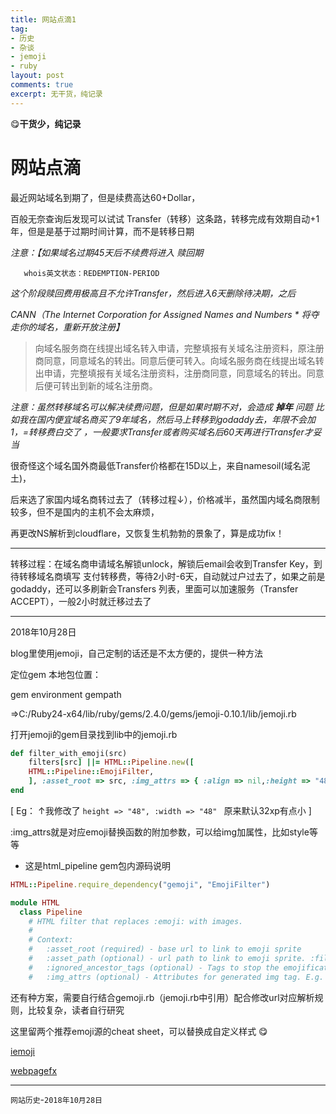 ```yaml
---
title: 网站点滴1
tag:
- 历史
- 杂谈
- jemoji
- ruby
layout: post
comments: true
excerpt: 无干货，纯记录
---
```


:yum:**干货少，纯记录**
# 网站点滴

最近网站域名到期了，但是续费高达60+Dollar，

百般无奈查询后发现可以试试 Transfer（转移）这条路，转移完成有效期自动+1年，但是是基于过期时间计算，而不是转移日期

*注意：【如果域名过期45天后不续费将进入 赎回期*

       whois英文状态：REDEMPTION-PERIOD 

*这个阶段赎回费用极高且不允许Transfer，然后进入6天删除待决期，之后*

*CANN（The Internet Corporation for Assigned Names and Numbers * 将夺走你的域名，重新开放注册】*

> 向域名服务商在线提出域名转入申请，完整填报有关域名注册资料，原注册商同意，同意域名的转出。同意后便可转入。向域名服务商在线提出域名转出申请，完整填报有关域名注册资料，注册商同意，同意域名的转出。同意后便可转出到新的域名注册商。

*注意：虽然转移域名可以解决续费问题，但是如果时期不对，会造成 **掉年** 问题*
*比如我在国内便宜域名商买了9年域名，然后马上转移到godaddy去，年限不会加1，=转移费白交了*
*，一般要求Transfer或者购买域名后60天再进行Transfer才妥当*


很奇怪这个域名国外商最低Transfer价格都在15D以上，来自namesoil(域名泥土)，

后来选了家国内域名商转过去了（转移过程↓），价格减半，虽然国内域名商限制较多，但不是国内的主机不会太麻烦，

再更改NS解析到cloudflare，又恢复生机勃勃的景象了，算是成功fix！

------------
转移过程：在域名商申请域名解锁unlock，解锁后email会收到Transfer Key，到待转移域名商填写
支付转移费，等待2小时-6天，自动就过户过去了，如果之前是godaddy，还可以多刷新会Transfers
列表，里面可以加速服务（Transfer ACCEPT），一般2小时就迁移过去了

------------
2018年10月28日

blog里使用jemoji，自己定制的话还是不太方便的，提供一种方法

定位gem 本地包位置：

gem environment gempath

=>C:/Ruby24-x64/lib/ruby/gems/2.4.0/gems/jemoji-0.10.1/lib/jemoji.rb

打开jemoji的gem目录找到lib中的jemoji.rb

```ruby
def filter_with_emoji(src)
	filters[src] ||= HTML::Pipeline.new([
	HTML::Pipeline::EmojiFilter,
	], :asset_root => src, :img_attrs => { :align => nil,:height => "48", :width => "48" })
end
```

[ Eg： ↑我修改了 `height => "48", :width => "48" ` 原来默认32xp有点小 ]

:img_attrs就是对应emoji替换函数的附加参数，可以给img加属性，比如style等等

 - 这是html_pipeline gem包内源码说明
 
```ruby
HTML::Pipeline.require_dependency("gemoji", "EmojiFilter")

module HTML
  class Pipeline
    # HTML filter that replaces :emoji: with images.
    #
    # Context:
    #   :asset_root (required) - base url to link to emoji sprite
    #   :asset_path (optional) - url path to link to emoji sprite. :file_name can be used as a placeholder for the sprite file name. If no asset_path is set "emoji/:file_name" is used.
    #   :ignored_ancestor_tags (optional) - Tags to stop the emojification. Node has matched ancestor HTML tags will not be emojified. Default to pre, code, and tt tags. Extra tags please pass in the form of array, e.g., %w(blockquote summary).
    #   :img_attrs (optional) - Attributes for generated img tag. E.g. Pass { "draggble" => true, "height" => nil } to set draggable attribute to "true" and clear height attribute of generated img tag.
```

还有种方案，需要自行结合gemoji.rb（jemoji.rb中引用）配合修改url对应解析规则，比较复杂，读者自行研究

这里留两个推荐emoji源的cheat sheet，可以替换成自定义样式
:yum:

[iemoji](https://www.iemoji.com/emoji-cheat-sheet/smileys-people "iemoji")

[webpagefx](https://www.webpagefx.com/tools/emoji-cheat-sheet/ "webpagefx")

------------

`网站历史`-`2018年10月28日`